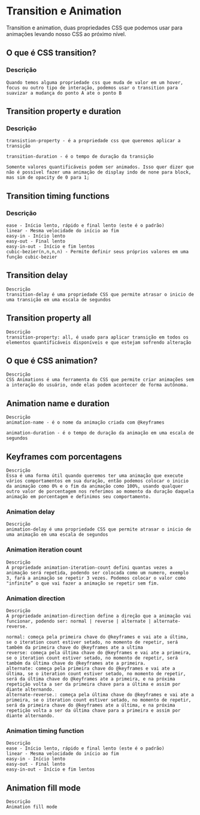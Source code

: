 # Transition e Animation
Transition e animation, duas propriedades CSS que podemos usar para animações levando nosso CSS ao próximo nível.


## O que é CSS transition?
### Descrição
```
Quando temos alguma propriedade css que muda de valor em um hover, focus ou outro tipo de interação, podemos usar o transition para suavizar a mudança do ponto A ate o ponto B

```
## Transition property e duration
### Descrição
```
transistion-property - é a propriedade css que queremos aplicar a transição

transition-duration - é o tempo de duração da transição

Somente valores quantificáveis podem ser animados. Isso quer dizer que não é possível fazer uma animação de display indo de none para block, mas sim de opacity de 0 para 1;

```

## Transition timing functions
### Descrição
```
ease - Início lento, rápido e final lento (este é o padrão)
linear - Mesma velocidade do início ao fim
easy-in - Início lento
easy-out - Final lento
easy-in-out - Início e fim lentos
cubic-bezier(n,n,n,n) - Permite definir seus próprios valores em uma função cubic-bezier

```
## Transition delay
```
Descrição
transition-delay é uma propriedade CSS que permite atrasar o inicio de uma transição em uma escala de segundos

```
## Transition property all
```
Descrição
transition-property: all, é usado para aplicar transição em todos os elementos quantificáveis disponíveis e que estejam sofrendo alteração

```

## O que é CSS animation?
```
Descrição
CSS Animations é uma ferramenta do CSS que permite criar animações sem a interação do usuário, onde elas podem acontecer de forma autônoma.

```
## Animation name e duration
```
Descrição
animation-name - é o nome da animação criada com @keyframes

animation-duration - é o tempo de duração da animação em uma escala de segundos

```
## Keyframes com porcentagens
```
Descrição
Essa é uma forma útil quando queremos ter uma animação que execute vários comportamentos em sua duração, então podemos colocar o inicio da animação como 0% e o fim da animação como 100%, usando qualquer outro valor de porcentagem nos referimos ao momento da duração daquela animação em porcentagem e definimos seu comportamento.

```
### Animation delay
```
Descrição
animation-delay é uma propriedade CSS que permite atrasar o inicio de uma animação em uma escala de segundos

```
### Animation iteration count
```
Descrição
A propriedade animation-iteration-count defini quantas vezes a animação será repetida, podendo ser colocada como um numero, exemplo 3, fará a animação se repetir 3 vezes. Podemos colocar o valor como "infinite” o que vai fazer a animação se repetir sem fim.

```

### Animation direction
```
Descrição
A propriedade animation-direction define a direção que a animação vai funcionar, podendo ser: normal | reverse | alternate | alternate-reverse.

normal: começa pela primeira chave do @keyframes e vai ate a última, se o iteration count estiver setado, no momento de repetir, será também da primeira chave do @keyframes ate a ultima
reverse: começa pela última chave do @keyframes e vai ate a primeira, se o iteration count estiver setado, no momento de repetir, será também da última chave do @keyframes ate a primeira.
alternate: começa pela primeira chave do @keyframes e vai ate a última, se o iteration count estiver setado, no momento de repetir, será da última chave do @keyframes ate a primeira, e na próxima repetição volta a ser da primeira chave para a última e assim por diante alternando.
alternate-reverse.: começa pela última chave do @keyframes e vai ate a primeira, se o iteration count estiver setado, no momento de repetir, será da primeira chave do @keyframes ate a última, e na próxima repetição volta a ser da última chave para a primeira e assim por diante alternando.

```

### Animation timing function
```
Descrição
ease - Início lento, rápido e final lento (este é o padrão)
linear - Mesma velocidade do início ao fim
easy-in - Início lento
easy-out - Final lento
easy-in-out - Início e fim lentos

```
## Animation fill mode
```
Descrição
Animation fill mode
```